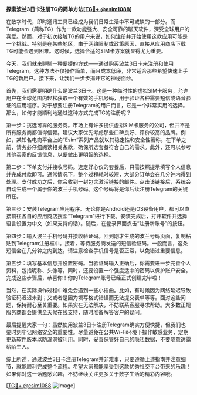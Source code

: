 **探索波兰3日卡注册TG的简单方法[[TG💪+ @esim1088](https://t.me/s/esim1088)]**

在数字时代，即时通讯工具已经成为我们日常生活中不可或缺的一部分。而Telegram（简称TG）作为一款功能强大、安全可靠的聊天软件，深受全球用户的喜爱。然而，对于初次接触TG的用户来说，如何注册并开始使用这款应用可能是一个挑战。特别是在某些地区，由于网络限制或政策原因，直接从应用商店下载TG可能会遇到困难。这时候，选择合适的SIM卡方案就显得尤为重要。

今天，我们就来聊聊一种便捷的方式——通过购买波兰3日卡来注册和使用Telegram。这种方法不仅操作简单，而且成本低廉，非常适合那些希望快速上手TG的新用户。接下来，让我们一步步揭开它的神秘面纱。

首先，我们需要明确什么是波兰3日卡。这是一种临时性的虚拟SIM卡服务，允许用户在全球范围内轻松获取一个有效的手机号码，用于验证各种需要短信或语音验证的应用程序。对于想要注册Telegram的用户而言，它是一个非常实用的选择。那么，如何才能顺利地通过这种方式完成TG的注册呢？

第一步：挑选可靠的服务商。市场上有许多提供虚拟SIM卡服务的公司，但并不是所有服务商都值得信赖。建议大家优先考虑那些口碑良好、评价较高的品牌。例如，某知名电商平台上的“Esim”系列产品就以其稳定性和安全性著称。在下单之前，请务必仔细阅读相关条款，确保所选套餐符合自己的需求。此外，还可以参考其他买家的反馈信息，以便做出更明智的选择。

第二步：下单支付并接收号码。选定好心仪的套餐后，只需按照提示填写个人信息并完成付款即可。通常情况下，整个过程耗时较短，大部分订单会在几分钟内得到处理。支付成功之后，你会收到一封包含激活链接的邮件。点击该链接后，系统会自动生成一个属于你的波兰手机号码。这个号码将是你后续注册Telegram的关键所在。

第三步：安装Telegram应用程序。无论你是Android还是iOS设备用户，都可以直接前往各自的应用商店搜索“Telegram”进行下载。安装完成后，打开软件并选择语言设置为中文（如果支持的话）。随后，在登录界面点击“注册新账号”的按钮。

第四步：输入波兰手机号码并接收验证码。回到刚才生成的波兰号码页面，复制粘贴到Telegram注册框中。接着，等待服务商发送的短信验证码。一般而言，这条短信会在几分钟之内到达。请注意检查手机信号是否正常，以免错过重要信息。

第五步：填写基本信息并设置密码。当验证码输入正确后，你需要进一步完善个人资料，包括昵称、头像等。同时，还要设置一个强度适中的密码以保护账户安全。完成这些步骤后，恭喜你！你的Telegram账号已经正式创建完毕啦！

当然，在实际操作过程中难免会遇到一些小插曲。比如，有时候因为网络延迟导致验证码迟迟未到；又或者是因为填写格式错误而无法提交表单等等。面对这些问题，保持耐心至关重要。如果实在无法解决，不妨联系客服寻求帮助。大多数正规服务商都会提供全天候在线支持，随时准备解答客户的疑问。

最后提醒大家一句：虽然使用波兰3日卡注册Telegram确实方便快捷，但我们也要时刻牢记网络安全的重要性。尽量避免在公共Wi-Fi环境下操作敏感业务，定期更新软件版本以防漏洞被利用。同时，妥善保管好自己的隐私数据，不要随意透露给陌生人。

综上所述，通过波兰3日卡注册Telegram并非难事，只要遵循上述指南并注意细节，就能顺利完成整个流程。希望大家都能享受到这款优秀社交平台带来的乐趣！如果你对这一话题感兴趣，不妨继续关注更多关于数字生活的精彩内容哦。

[[TG💪+ @esim1088](https://t.me/s/esim1088) ![Image](https://i.postimg.cc/4NQfJmqS/Snipaste-2025-05-13-00-14-12.png)]